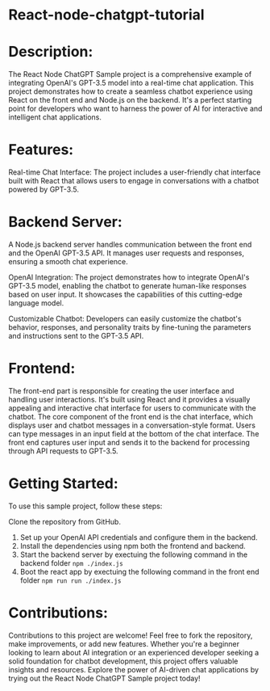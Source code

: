 # React-node-chatgpt-tutorial

# Description:

The React Node ChatGPT Sample project is a comprehensive example of integrating OpenAI's GPT-3.5 model into a real-time chat application.
This project demonstrates how to create a seamless chatbot experience using React on the front end and Node.js on the backend. It's a perfect starting point for developers who want to harness the power of AI for interactive and intelligent chat applications.

# Features:

Real-time Chat Interface: The project includes a user-friendly chat interface built with React that allows users to engage in conversations with a chatbot powered by GPT-3.5.

# Backend Server: 
A Node.js backend server handles communication between the front end and the OpenAI GPT-3.5 API. It manages user requests and responses, ensuring a smooth chat experience.

OpenAI Integration: The project demonstrates how to integrate OpenAI's GPT-3.5 model, enabling the chatbot to generate human-like responses based on user input. It showcases the capabilities of this cutting-edge language model.

Customizable Chatbot: Developers can easily customize the chatbot's behavior, responses, and personality traits by fine-tuning the parameters and instructions sent to the GPT-3.5 API.

# Frontend:
The front-end part is responsible for creating the user interface and handling user interactions. It's built using React and it provides a visually appealing and interactive chat interface for users to communicate with the chatbot.
The core component of the front end is the chat interface, which displays user and chatbot messages in a conversation-style format.
Users can type messages in an input field at the bottom of the chat interface.
The front end captures user input and sends it to the backend for processing through API requests to GPT-3.5.

# Getting Started:

To use this sample project, follow these steps:

Clone the repository from GitHub.
1. Set up your OpenAI API credentials and configure them in the backend.
2. Install the dependencies using npm both the frontend and backend.
3. Start the backend server by exectuing the following command in the backend folder `npm ./index.js`
4. Boot the react app by exectuing the following command in the front end folder `npm run run ./index.js`

# Contributions:

Contributions to this project are welcome! Feel free to fork the repository, make improvements, or add new features. Whether you're a beginner looking to learn about AI integration or an experienced developer seeking a solid foundation for chatbot development, this project offers valuable insights and resources.
Explore the power of AI-driven chat applications by trying out the React Node ChatGPT Sample project today!
